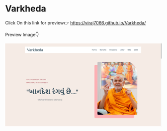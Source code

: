 # Varkheda
Click On this link for preview👉
https://viraj7066.github.io/Varkheda/




Preview Image👇

![preview 1](https://github.com/viraj7066/Varkheda/blob/main/Screenshot%20(133).png?raw=true)

